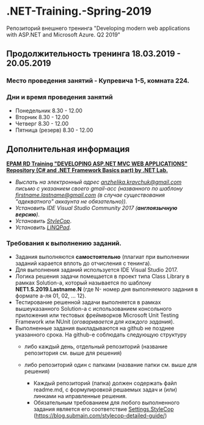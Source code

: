 # .NET-Training.-Spring-2019

Репозиторий внешнего тренинга "Developing modern web applications with ASP.NET and Microsoft Azure. Q2 2019"

## Продолжительность тренинга 18.03.2019 - 20.05.2019

### Место проведения занятий - Купревича 1-5,  комната 224.
### Дни и время проведения занятий
- Понедельник 8.30 - 12.00
- Вторник 8.30 - 12.00
- Четверг 8.30 - 12.00
- Пятница (резерв) 8.30 - 12.00

## Дополнительная информация
**[EPAM RD Training "DEVELOPING ASP.NET MVC WEB APPLICATIONS" Repository (C# and .NET Framework Basics part) by .NET Lab.](https://github.com/EPM-RD-NETLAB/.NET-Framework-modules)**

- *Выслать на электронный адрес anzhelika.kravchuk@gmail.com письмо с указанием своего gmail-acc (названного по шаблону firstname.lastname@gmail.com (в случае существования "адекватного" аккаунта не обязательно)).*
- *Установить IDE Visual Studio Community 2017 (**англоязычную версию**).*
- *Установить [StyleCop](https://github.com/AnzhelikaKravchuk/.NET-Training.-Spring-2019/tree/master/Day%201)*.
- *Установить [LINQPad](http://www.linqpad.net/)*.

### Требования к выполнению заданий.
- Задания выполняются **самостоятельно** (плагиат при выполнении заданий карается вплоть до отчисления с тенинга).
- Для выполнения заданий используется IDE Visual Studio 2017.
- Логика решения задачи помещается в проект типа Class Library в рамках Solution-а, который называется по шаблону **NET1.S.2019.Lastname.N** (где N- номер дня выполняемого задания в формате а-ля 01, 02, … 12).
- Тестирование решенной задачи выполняется в рамках вышеуказанного Solution-а с использованием консольного приложения или тестовых фреймворков Microsoft Unit Testing Framework или NUnit (*оговаривается для каждого задания*).
- Выполненные задания выкладываются на github не позднее указанного срока. На github-e соблюдать следующую структуру
	- либо каждый день, отдельный репозиторий (название репозитория см. выше для решения)
	- либо репозиторий один с папками (название папки см. выше для решения) 
	
	  - Каждый репозиторий (папка) должен содержать файл readme.md, с формулировкой решаемых задач и (или) линками на иправленные решения.
	  - Обязательным требованием для любого выполненного задания является его соответствие [Settings.StyleCop](https://github.com/AnzhelikaKravchuk/.NET-Training.-Spring-2019/tree/master/Day%201) (https://blog.submain.com/stylecop-detailed-guide/)
